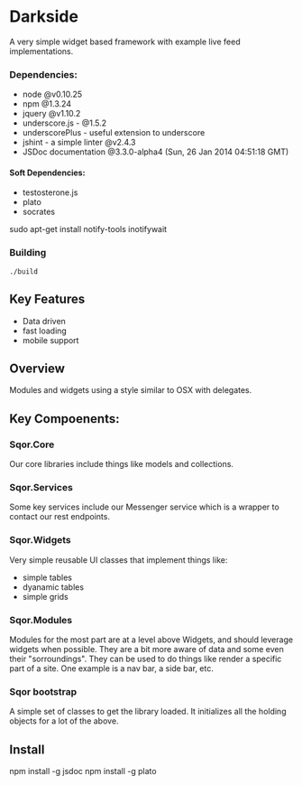 # Darkside
A very simple widget based framework with example live feed implementations.

### Dependencies:
- node  @v0.10.25
- npm   @1.3.24
- jquery  @v1.10.2
- underscore.js - @1.5.2
- underscorePlus - useful extension to underscore
- jshint - a simple linter @v2.4.3
- JSDoc documentation  @3.3.0-alpha4 (Sun, 26 Jan 2014 04:51:18 GMT)


#### Soft Dependencies:
- testosterone.js
- plato
- socrates

sudo apt-get install notify-tools
inotifywait

### Building
``` ./build ```


## Key Features
- Data driven
- fast loading
- mobile support

## Overview

Modules and widgets using a style similar to OSX with delegates. 



## Key Compoenents:

### Sqor.Core
Our core libraries include things like models and  collections.

### Sqor.Services
Some key services include our Messenger service which is a wrapper
to contact our rest endpoints.


### Sqor.Widgets
Very simple reusable UI classes that implement things like:
 - simple tables
 - dyanamic tables
 - simple grids

### Sqor.Modules
Modules for the most part are at a level above Widgets, and should leverage
widgets when possible. They are a bit more aware of data and some even their
"sorroundings". They can be used to do things like render a specific part
of a site. One example is a nav bar, a side bar, etc.



### Sqor bootstrap
A simple set of classes to get the library loaded. It initializes all the 
holding objects for a lot of the above.



## Install

npm install -g jsdoc
npm install -g plato

